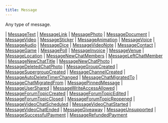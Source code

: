 ```yaml
---
title: Message
---
```


Any type of message.

<div class="font-mono whitespace-pre"><span class="opacity-50">|</span> <a href="/types/messagetext"  >MessageText</a>
<span class="opacity-50">|</span> <a href="/types/messagelink"  >MessageLink</a>
<span class="opacity-50">|</span> <a href="/types/messagephoto"  >MessagePhoto</a>
<span class="opacity-50">|</span> <a href="/types/messagedocument"  >MessageDocument</a>
<span class="opacity-50">|</span> <a href="/types/messagevideo"  >MessageVideo</a>
<span class="opacity-50">|</span> <a href="/types/messagesticker"  >MessageSticker</a>
<span class="opacity-50">|</span> <a href="/types/messageanimation"  >MessageAnimation</a>
<span class="opacity-50">|</span> <a href="/types/messagevoice"  >MessageVoice</a>
<span class="opacity-50">|</span> <a href="/types/messageaudio"  >MessageAudio</a>
<span class="opacity-50">|</span> <a href="/types/messagedice"  >MessageDice</a>
<span class="opacity-50">|</span> <a href="/types/messagevideonote"  >MessageVideoNote</a>
<span class="opacity-50">|</span> <a href="/types/messagecontact"  >MessageContact</a>
<span class="opacity-50">|</span> <a href="/types/messagegame"  >MessageGame</a>
<span class="opacity-50">|</span> <a href="/types/messagepoll"  >MessagePoll</a>
<span class="opacity-50">|</span> <a href="/types/messageinvoice"  >MessageInvoice</a>
<span class="opacity-50">|</span> <a href="/types/messagevenue"  >MessageVenue</a>
<span class="opacity-50">|</span> <a href="/types/messagelocation"  >MessageLocation</a>
<span class="opacity-50">|</span> <a href="/types/messagenewchatmembers"  >MessageNewChatMembers</a>
<span class="opacity-50">|</span> <a href="/types/messageleftchatmember"  >MessageLeftChatMember</a>
<span class="opacity-50">|</span> <a href="/types/messagenewchattitle"  >MessageNewChatTitle</a>
<span class="opacity-50">|</span> <a href="/types/messagenewchatphoto"  >MessageNewChatPhoto</a>
<span class="opacity-50">|</span> <a href="/types/messagedeletedchatphoto"  >MessageDeletedChatPhoto</a>
<span class="opacity-50">|</span> <a href="/types/messagegroupcreated"  >MessageGroupCreated</a>
<span class="opacity-50">|</span> <a href="/types/messagesupergroupcreated"  >MessageSupergroupCreated</a>
<span class="opacity-50">|</span> <a href="/types/messagechannelcreated"  >MessageChannelCreated</a>
<span class="opacity-50">|</span> <a href="/types/messageautodeletetimerchanged"  >MessageAutoDeleteTimerChanged</a>
<span class="opacity-50">|</span> <a href="/types/messagechatmigratedto"  >MessageChatMigratedTo</a>
<span class="opacity-50">|</span> <a href="/types/messagechatmigratedfrom"  >MessageChatMigratedFrom</a>
<span class="opacity-50">|</span> <a href="/types/messagepinnedmessage"  >MessagePinnedMessage</a>
<span class="opacity-50">|</span> <a href="/types/messageusershared"  >MessageUserShared</a>
<span class="opacity-50">|</span> <a href="/types/messagewriteaccessallowed"  >MessageWriteAccessAllowed</a>
<span class="opacity-50">|</span> <a href="/types/messageforumtopiccreated"  >MessageForumTopicCreated</a>
<span class="opacity-50">|</span> <a href="/types/messageforumtopicedited"  >MessageForumTopicEdited</a>
<span class="opacity-50">|</span> <a href="/types/messageforumtopicclosed"  >MessageForumTopicClosed</a>
<span class="opacity-50">|</span> <a href="/types/messageforumtopicreopened"  >MessageForumTopicReopened</a>
<span class="opacity-50">|</span> <a href="/types/messagevideochatscheduled"  >MessageVideoChatScheduled</a>
<span class="opacity-50">|</span> <a href="/types/messagevideochatstarted"  >MessageVideoChatStarted</a>
<span class="opacity-50">|</span> <a href="/types/messagevideochatended"  >MessageVideoChatEnded</a>
<span class="opacity-50">|</span> <a href="/types/messagegiveaway"  >MessageGiveaway</a>
<span class="opacity-50">|</span> <a href="/types/messageunsupported"  >MessageUnsupported</a>
<span class="opacity-50">|</span> <a href="/types/messagesuccessfulpayment"  >MessageSuccessfulPayment</a>
<span class="opacity-50">|</span> <a href="/types/messagerefundedpayment"  >MessageRefundedPayment</a></div>

